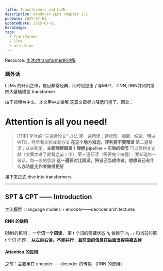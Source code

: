 ```yaml
---
title: Transformers and LLMs
description: Hands-on LLMs chapter 1-2
pubDate: 2025-07-01
updatedDate: 2025-07-01
heroImage: 
tags:
  - Transformer
  - llms
  - attention
---
```

Resource: [李沐对transformer的讲解](https://www.youtube.com/watch?v=nzqlFIcCSWQ&list=PLFXJ6jwg0qW-7UM8iUTj3qKqdhbQULP5I&index=43)

### 题外话

LLMs 的开山之作，题目非常经典，同时也提出了与MLP， CNN, RNN并列的第四大基础模型 transformer

由于视频为中文，本文用中文讲解
这篇文章尽力降低门槛了，因此：

<h1> Attention is all you need! </h1>


>[!TIP] 李沐的 “三遍读论文” 办法
>第一遍粗读：读标题、摘要、结论，明白 WTD，然后看实验或者方法
>**在这个地方海选，评判要不要精读**
>第二遍精读：从头到尾，**主要理解图表！理解 pipeline + 实验的细节**
>可以筛相关文献（文章太难了就看之前工作）
>第三遍研读（需要完全搞懂）：要知道每一句话，每一段的意思
>**这一遍要对比阅读，把自己当成作者，想想自己有什么办法能比作者做得更好**


接下来正式 dive into transformers

---

## SPT & CPT —— Introduction

主流模型：language models + encoder——decoder architectures

#### RNN 的缺陷

RNN的机制： **一个词一个词读**， 第 t 个词的隐藏状态 $h_t$ 依赖于 $h_{t-1}$ 和当前的第 t 个词
问题： **从左向右读，不能并行，且前面的信息在后面很容易被丢掉**

#### Attention 的应用

之前：主要用在 encoder——decoder 的传输 （RNN 的使用）






